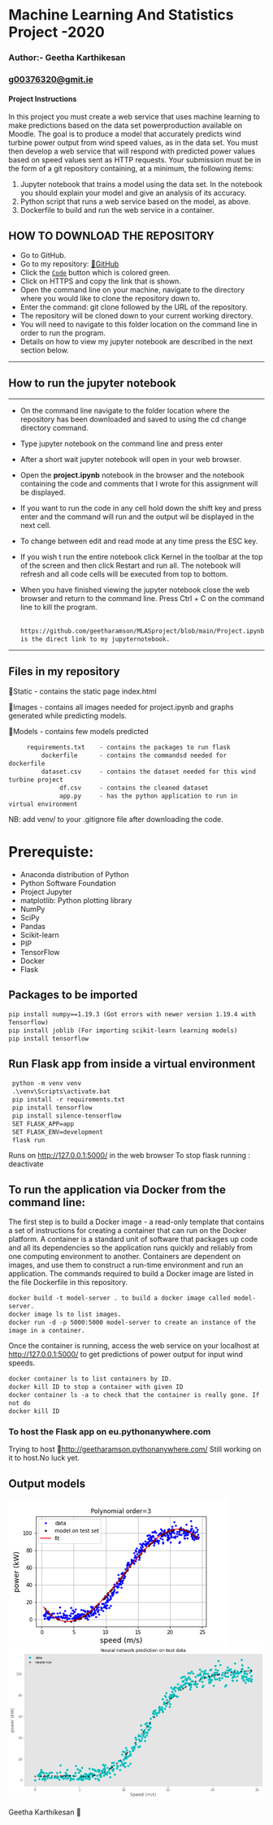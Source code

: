  # Machine Learning And Statistics Project -2020
 ### Author:- Geetha Karthikesan 
 ### g00376320@gmit.ie
    
 #### Project Instructions
In this project you must create a web service that uses machine learning to make predictions based on the data set powerproduction available on Moodle. The goal is to produce a model that accurately predicts wind turbine power output from wind speed values, as in the data set. You must then develop a web service that will respond with predicted power values based on speed values sent as HTTP requests. Your submission must be in the form of a git repository containing, at a minimum, the following items:
1. Jupyter notebook that trains a model using the data set. In the notebook you should explain your model and give an analysis of its accuracy.
2. Python script that runs a web service based on the model, as above.
3. Dockerfile to build and run the web service in a container.

## HOW TO DOWNLOAD THE REPOSITORY
* Go to GitHub.
* Go to my repository: [:link:GitHub](https://github.com/geetharamson/MLASproject.git)
* Click the [`Code`](#code) button which is colored green.
* Click on HTTPS and copy the link that is shown.
* Open the command line on your machine, navigate to the directory where you would like to clone the repository down to.
* Enter the command: git clone followed by the URL of the repository.
* The repository will be cloned down to your current working directory.
* You will need to navigate to this folder location on the command line in order to run the program.
* Details on how to view my jupyter notebook are described in the next section below.
__________________________
## How to run the jupyter notebook
___________________________
+ On the command line navigate to the folder location where the repository has been downloaded and saved to using the cd change directory command.
+ Type jupyter notebook on the command line and press enter
+ After a short wait jupyter notebook will open in your web browser.
+ Open the **project.ipynb** notebook in the browser and the notebook containing the code and comments that I wrote for this assignment will be displayed.
+ If you want to run the code in any cell hold down the shift key and press enter and the command will run and the output wil be displayed in the next cell.
+ To change between edit and read mode at any time press the ESC key.
+ If you wish t run the entire notebook click Kernel in the toolbar at the top of the screen and then click Restart and run all. The notebook will refresh and all code cells will be executed from top to bottom.
+ When you have finished viewing the jupyter notebook close the web browser and return to the command line. Press Ctrl + C on the command line to kill the program.

       https://github.com/geetharamson/MLASproject/blob/main/Project.ipynb  is the direct link to my jupyternotebook.
______________________________________________________________
## Files in my repository
 
 :open_file_folder:Static    - contains the static page index.html
 
 :open_file_folder:Images    - contains all images needed for project.ipynb and graphs generated while predicting models.
 
 :open_file_folder:Models    - contains few models predicted 
 
         requirements.txt    - contains the packages to run flask 
             dockerfile      - contains the commandsd needed for dockerfile
             dataset.csv     - contains the dataset needed for this wind turbine project
                  df.csv     - contains the cleaned dataset
                  app.py     - has the python application to run in virtual environment
                  
   NB: add venv/ to your .gitignore file after downloading the code.      
 
 # Prerequiste:
- Anaconda distribution of Python
- Python Software Foundation
- Project Jupyter
- matplotlib: Python plotting library
- NumPy
- SciPy
- Pandas
- Scikit-learn
- PIP
- TensorFlow
- Docker
- Flask

 ## Packages to be imported
    pip install numpy==1.19.3 (Got errors with newer version 1.19.4 with Tensorflow)
    pip install joblib (For importing scikit-learn learning models)
    pip install tensorflow

## Run Flask app from inside a virtual environment
     python -m venv venv
     .\venv\Scripts\activate.bat
     pip install -r requirements.txt
     pip install tensorflow
     pip install silence-tensorflow
     SET FLASK_APP=app
     SET FLASK_ENV=development
     flask run
  
 Runs on  http://127.0.0.1:5000/  in the web browser
 To stop flask running :  deactivate    

## To run the application via Docker from the command line:
  The first step is to build a Docker image - a read-only template that contains a set of instructions for creating a container that can run on the Docker platform. A container is a standard unit of software that packages up code and all its dependencies so the application runs quickly and reliably from one computing environment to another. Containers are dependent on images, and use them to construct a run-time environment and run an application. The commands required to build a Docker image are listed in the file Dockerfile in this repository.

    docker build -t model-server . to build a docker image called model-server.
    docker image ls to list images.
    docker run -d -p 5000:5000 model-server to create an instance of the image in a container.
Once the container is running, access the web service on your localhost at http://127.0.0.1:5000/ to get predictions of power output for input wind speeds.

    docker container ls to list containers by ID.
    docker kill ID to stop a container with given ID
    docker container ls -a to check that the container is really gone. If not do
    docker kill ID

### To host the Flask app on eu.pythonanywhere.com
   Trying to host :link:http://geetharamson.pythonanywhere.com/
 Still working on it to host.No luck yet.
 
 ## Output models
 ![polyregression](https://github.com/geetharamson/MLASproject/blob/main/Images/poly.png)
 ![neuralnetwork](https://github.com/geetharamson/MLASproject/blob/main/Images/Neuralnetwork.png)
 
Geetha Karthikesan 
:beginner:
